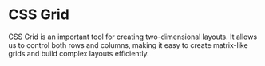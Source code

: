 # CSS Grid 
CSS Grid is an important tool for creating two-dimensional layouts. It allows us to control both rows and columns, making it easy to create matrix-like grids and build complex layouts efficiently.
